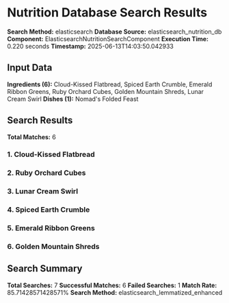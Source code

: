 # Nutrition Database Search Results

**Search Method:** elasticsearch
**Database Source:** elasticsearch_nutrition_db
**Component:** ElasticsearchNutritionSearchComponent
**Execution Time:** 0.220 seconds
**Timestamp:** 2025-06-13T14:03:50.042933

## Input Data
**Ingredients (6):** Cloud-Kissed Flatbread, Spiced Earth Crumble, Emerald Ribbon Greens, Ruby Orchard Cubes, Golden Mountain Shreds, Lunar Cream Swirl
**Dishes (1):** Nomad's Folded Feast

## Search Results
**Total Matches:** 6

### 1. Cloud-Kissed Flatbread

### 2. Ruby Orchard Cubes

### 3. Lunar Cream Swirl

### 4. Spiced Earth Crumble

### 5. Emerald Ribbon Greens

### 6. Golden Mountain Shreds

## Search Summary
**Total Searches:** 7
**Successful Matches:** 6
**Failed Searches:** 1
**Match Rate:** 85.71428571428571%
**Search Method:** elasticsearch_lemmatized_enhanced
